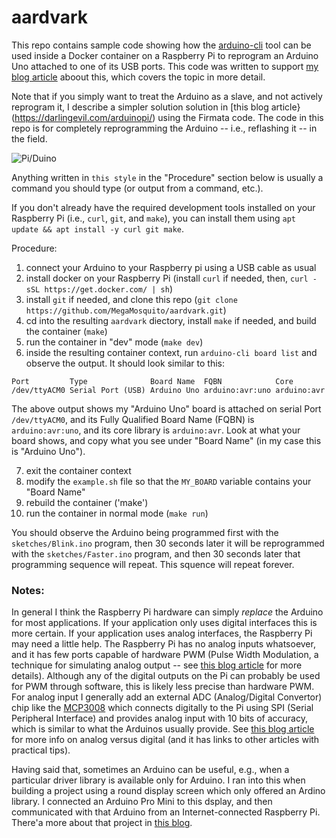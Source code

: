 # aardvark

This repo contains sample code showing how the [arduino-cli](https://arduino.github.io/arduino-cli/) tool can be used inside a Docker container on a Raspberry Pi to reprogram an Arduino Uno attached to one of its USB ports. This code was written to support [my blog article](https://darlingevil.com/arduinopi2/) aboout this, which covers the topic in more detail.

Note that if you simply want to treat the Arduino as a slave, and not actively reprogram it, I describe a simpler solution solution in [this blog article}(https://darlingevil.com/arduinopi/) using the Firmata code. The code in this repo is for completely reprogramming the Arduino -- i.e., reflashing it -- in the field.

![Pi/Duino](https://raw.githubusercontent.com/MegaMosquito/aardvark/master/piduino.png)

Anything written in `this style` in the "Procedure" section below is usually a command you should type (or output from a command, etc.).

If you don't already have the required development tools installed on your Raspberry Pi (i.e., `curl`, `git`, and `make`), you can install them using `apt update && apt install -y curl git make`.

Procedure:
1. connect your Arduino to your Raspberry pi using a USB cable as usual
2. install docker on your Raspberry Pi (install `curl` if needed, then, `curl -sSL https://get.docker.com/ | sh`)
3. install `git` if needed, and clone this repo (`git clone https://github.com/MegaMosquito/aardvark.git`)
4. cd into the resulting `aardvark` diectory, install `make` if needed, and build the container (`make`)
5. run the container in "dev" mode (`make dev`)
6. inside the resulting container context, run `arduino-cli board list` and observe the output. It should look similar to this:

```
Port         Type              Board Name  FQBN            Core
/dev/ttyACM0 Serial Port (USB) Arduino Uno arduino:avr:uno arduino:avr
```
The above output shows my "Arduino Uno" board is attached on serial Port `/dev/ttyACM0`, and its Fully Qualified Board Name (FQBN) is `arduino:avr:uno`, and its core library is `arduino:avr`. Look at what your board shows, and copy what you see under "Board Name" (in my case this is "Arduino Uno").

7. exit the container context
8. modify the `example.sh` file so that the `MY_BOARD` variable contains your "Board Name"
9. rebuild the container ('make')
10. run the container in normal mode (`make run`)

You should observe the Arduino being programmed first with the `sketches/Blink.ino` program, then 30 seconds later it will be reprogrammed with the `sketches/Faster.ino` program, and then 30 seconds later that programming sequence will repeat. This squence will repeat forever.

### Notes:

In general I think the Raspberry Pi hardware can simply *replace* the Arduino for most applications. If your application only uses digital interfaces this is more certain. If your application uses analog interfaces, the Raspberry Pi may need a little help. The Raspberry Pi has no analog inputs whatsoever, and it has few ports capable of hardware PWM (Pulse Width Modulation, a technique for simulating analog output -- see [this blog article](https://darlingevil.com/pulse-width-modulation-and-peace/) for more details). Although any of the digital outputs on the Pi can probably be used for PWM through software, this is likely less precise than hardware PWM. For analog input I generally add an external ADC (Analog/Digital Convertor) chip like the [MCP3008](https://www.adafruit.com/product/856) which connects digitally to the Pi using SPI (Serial Peripheral Interface) and provides analog input with 10 bits of accuracy, which is similar to what the Arduinos usually provide. See [this blog article](https://darlingevil.com/analog-vs-digital/) for more info on analog versus digital (and it has links to other articles with practical tips).

Having said that, sometimes an Arduino can be useful, e.g., when a particular driver library is available only for Arduino. I ran into this when building a project using a round display screen which only offered an Ardino library. I connected an Arduino Pro Mini to this dsplay, and then communicated with that Arduino from an Internet-connected Raspberry Pi. There'a more about that project in [this blog](https://darlingevil.com/piduino-arduinopi2/).

